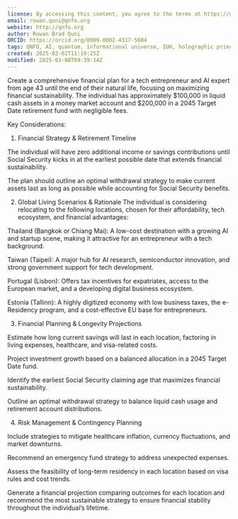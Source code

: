 ```yaml
---
license: By accessing this content, you agree to the terms at https://qnfo.org/LICENSE
email: rowan.quni@qnfo.org
website: http://qnfo.org
author: Rowan Brad Quni
ORCID: https://orcid.org/0009-0002-4317-5604
tags: QNFO, AI, quantum, informational universe, IUH, holographic principle
created: 2025-02-02T11:19:25Z
modified: 2025-03-08T09:39:14Z
---
```


Create a comprehensive financial plan for a tech entrepreneur and AI expert from age 43 until the end of their natural life, focusing on maximizing financial sustainability. The individual has approximately $100,000 in liquid cash assets in a money market account and $200,000 in a 2045 Target Date retirement fund with negligible fees.

Key Considerations:

1. Financial Strategy & Retirement Timeline

The individual will have zero additional income or savings contributions until Social Security kicks in at the earliest possible date that extends financial sustainability.

The plan should outline an optimal withdrawal strategy to make current assets last as long as possible while accounting for Social Security benefits.

2. Global Living Scenarios & Rationale
The individual is considering relocating to the following locations, chosen for their affordability, tech ecosystem, and financial advantages:

Thailand (Bangkok or Chiang Mai): A low-cost destination with a growing AI and startup scene, making it attractive for an entrepreneur with a tech background.

Taiwan (Taipei): A major hub for AI research, semiconductor innovation, and strong government support for tech development.

Portugal (Lisbon): Offers tax incentives for expatriates, access to the European market, and a developing digital business ecosystem.

Estonia (Tallinn): A highly digitized economy with low business taxes, the e-Residency program, and a cost-effective EU base for entrepreneurs.

3. Financial Planning & Longevity Projections

Estimate how long current savings will last in each location, factoring in living expenses, healthcare, and visa-related costs.

Project investment growth based on a balanced allocation in a 2045 Target Date fund.

Identify the earliest Social Security claiming age that maximizes financial sustainability.

Outline an optimal withdrawal strategy to balance liquid cash usage and retirement account distributions.

4. Risk Management & Contingency Planning

Include strategies to mitigate healthcare inflation, currency fluctuations, and market downturns.

Recommend an emergency fund strategy to address unexpected expenses.

Assess the feasibility of long-term residency in each location based on visa rules and cost trends.

Generate a financial projection comparing outcomes for each location and recommend the most sustainable strategy to ensure financial stability throughout the individual’s lifetime.
